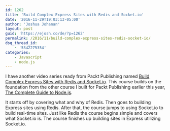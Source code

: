 ```yaml
---
id: 1262
title: 'Build Complex Express Sites with Redis and Socket.io'
date: '2016-11-29T19:03:13-05:00'
author: 'Joshua Johanan'
layout: post
guid: 'https://ejosh.co/de/?p=1262'
permalink: /2016/11/build-complex-express-sites-redis-socket-io/
dsq_thread_id:
    - '5342275354'
categories:
    - Javascript
    - node.js
---
```


I have another video series ready from Packt Publishing named [Build Complex Express Sites with Redis and Socket.io](https://www.packtpub.com/web-development/build-complex-express-sites-redis-and-socketio-video). This course builds on the foundation from the other course I built for Packt Publishing earlier this year, [The Complete Guide to Node.js](https://www.packtpub.com/web-development/complete-guide-nodejs-video).

It starts off by covering what and why of Redis. Then goes to building Express sites using Redis. After that, the course jumps to using Socket.io to build real-time sites. Just like Redis the course begins simple and covers what Socket.io is. The course finishes up building sites in Express utilizing Socket.io.